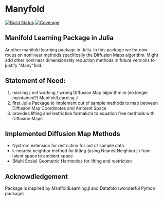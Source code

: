 # Manyfold

[![Build Status](https://github.com/HaneWall/Manyfold.jl/actions/workflows/CI.yml/badge.svg?branch=main)](https://github.com/HaneWall/Manyfold.jl/actions/workflows/CI.yml?query=branch%3Amain)
[![Coverage](https://codecov.io/gh/HaneWall/Manyfold.jl/branch/main/graph/badge.svg)](https://codecov.io/gh/HaneWall/Manyfold.jl)
## Manifold Learning Package in Julia
Another manifold learning package in Julia. In this package 
we for now focus on nonlinear methods specifically the Diffusion Maps algorithm.
Might add other nonlinear dimensionality reduction methods in future versions to justify "Many"fold.

## Statement of Need:
1. missing / not working / wrong Diffusion Map algorithm in (no longer maintained?) ManifoldLearning.jl
2. first Julia Package to implement out of sample methods to map between Diffusion Map Coordinates and Ambient Space
3. provides lifting and restriction formalism to equation free methods with Diffusion Maps

## Implemented Diffusion Map Methods
- Nyström extension for restriction for out of sample data
- k-nearest neighbor method for lifting (using NearestNeighbor.jl) from latent space 
to ambient space 
- (Multi Scale) Geometric Harmonics for lifting and restriction

## Acknowdledgement 
Package is inspired by ManifoldLearning.jl and Datafold (wonderful Python package)
